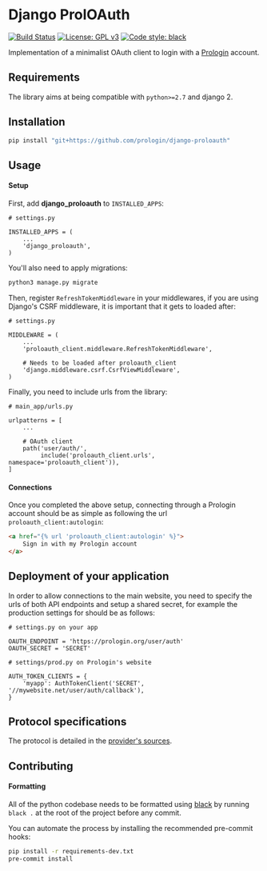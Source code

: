 Django ProlOAuth
================

[![Build Status](https://travis-ci.com/prologin/django-proloauth-client.svg?branch=master)](https://travis-ci.com/prologin/django-proloauth-client)
[![License: GPL v3](https://img.shields.io/badge/License-GPLv3-blue.svg)](https://www.gnu.org/licenses/gpl-3.0)
[![Code style: black](https://img.shields.io/badge/code%20style-black-000000.svg)](https://github.com/python/black)

Implementation of a minimalist OAuth client to login with a
[Prologin](https://github.com/prologin/site) account.


Requirements
------------

The library aims at being compatible with `python>=2.7` and django 2.


Installation
------------

```bash
pip install "git+https://github.com/prologin/django-proloauth"
```


Usage
-----

#### Setup

First, add **django_proloauth** to `INSTALLED_APPS`:

```python3
# settings.py

INSTALLED_APPS = (
    ...
    'django_proloauth',
)
```

You'll also need to apply migrations:

```bash
python3 manage.py migrate
```

Then, register `RefreshTokenMiddleware` in your middlewares, if you are using
Django's CSRF middleware, it is important that it gets to loaded after:

```python3
# settings.py

MIDDLEWARE = (
    ...
    'proloauth_client.middleware.RefreshTokenMiddleware',

    # Needs to be loaded after proloauth_client
    'django.middleware.csrf.CsrfViewMiddleware',
)
```

Finally, you need to include urls from the library:

```python3
# main_app/urls.py

urlpatterns = [
    ...

    # OAuth client
    path('user/auth/',
         include('proloauth_client.urls', namespace='proloauth_client')),
]
```

#### Connections

Once you completed the above setup, connecting through a Prologin account
should be as simple as following the url `proloauth_client:autologin`:

```html
<a href="{% url 'proloauth_client:autologin' %}">
    Sign in with my Prologin account
</a>
```


Deployment of your application
------------------------------

In order to allow connections to the main website, you need to specify the urls
of both API endpoints and setup a shared secret, for example the production
settings for should be as follows:

```python3
# settings.py on your app

OAUTH_ENDPOINT = 'https://prologin.org/user/auth'
OAUTH_SECRET = 'SECRET'
```

```python3
# settings/prod.py on Prologin's website

AUTH_TOKEN_CLIENTS = {
    'myapp': AuthTokenClient('SECRET', '//mywebsite.net/user/auth/callback'),
}
```


Protocol specifications
-----------------------

The protocol is detailed in the
[provider's sources](https://github.com/prologin/site/blob/master/prologin/users/auth_token_views.py).


Contributing
------------

#### Formatting

All of the python codebase needs to be formatted using [black](https://github.com/python/black)
by running `black .` at the root of the project before any commit.

You can automate the process by installing the recommended pre-commit hooks:

```bash
pip install -r requirements-dev.txt
pre-commit install
```
